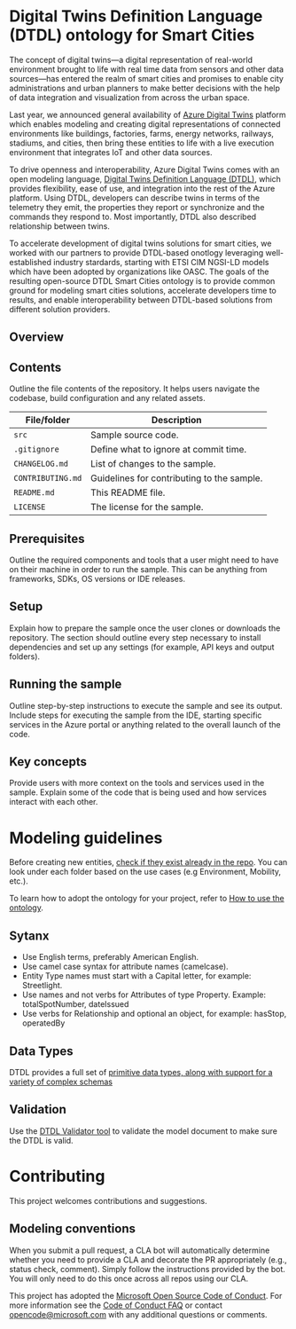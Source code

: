<!-- 
---
page_type: sample
languages:
- csharp
products:
- dotnet
description: "Add 150 character max description"
urlFragment: "update-this-to-unique-url-stub"
---
-->

# Digital Twins Definition Language (DTDL) ontology for Smart Cities

<!-- 
Guidelines on README format: https://review.docs.microsoft.com/help/onboard/admin/samples/concepts/readme-template?branch=master

Guidance on onboarding samples to docs.microsoft.com/samples: https://review.docs.microsoft.com/help/onboard/admin/samples/process/onboarding?branch=master

Taxonomies for products and languages: https://review.docs.microsoft.com/new-hope/information-architecture/metadata/taxonomies?branch=master
-->

<!-- Give a short description for your sample here. What does it do and why is it important? --> 

The concept of digital twins—a digital representation of real-world environment brought to life with real time data from sensors and other data sources—has entered the realm of smart cities and promises to enable city administrations and urban planners to make better decisions with the help of data integration and visualization from across the urban space. 

Last year, we announced general availability of [Azure Digital Twins](https://azure.microsoft.com/en-us/blog/azure-digital-twins-now-generally-available-create-iot-solutions-that-model-the-real-world/) platform which enables modeling and creating digital representations of connected environments like buildings, factories, farms, energy networks, railways, stadiums, and cities, then bring these entities to life with a live execution environment that integrates IoT and other data sources. 

To drive openness and interoperability, Azure Digital Twins comes with an open modeling language, [Digital Twins Definition Language (DTDL)](https://github.com/Azure/opendigitaltwins-dtdl), which provides flexibility, ease of use, and integration into the rest of the Azure platform. Using DTDL, developers can describe twins in terms of the telemetry they emit, the properties they report or synchronize and the commands they respond to. Most importantly, DTDL also described relationship between twins.

To accelerate development of digital twins solutions for smart cities, we worked with our partners to provide DTDL-based onotlogy leveraging well-established industry stardards, starting with ETSI CIM NGSI-LD models which have been adopted by organizations like OASC. The goals of the resulting open-source DTDL Smart Cities ontology is to provide common ground for modeling smart cities solutions, accelerate developers time to results, and enable interoperability between DTDL-based solutions from different solution providers. 

## Overview


## Contents

Outline the file contents of the repository. It helps users navigate the codebase, build configuration and any related assets.

| File/folder       | Description                                |
|-------------------|--------------------------------------------|
| `src`             | Sample source code.                        |
| `.gitignore`      | Define what to ignore at commit time.      |
| `CHANGELOG.md`    | List of changes to the sample.             |
| `CONTRIBUTING.md` | Guidelines for contributing to the sample. |
| `README.md`       | This README file.                          |
| `LICENSE`         | The license for the sample.                |

## Prerequisites

Outline the required components and tools that a user might need to have on their machine in order to run the sample. This can be anything from frameworks, SDKs, OS versions or IDE releases.

## Setup

Explain how to prepare the sample once the user clones or downloads the repository. The section should outline every step necessary to install dependencies and set up any settings (for example, API keys and output folders).

## Running the sample

Outline step-by-step instructions to execute the sample and see its output. Include steps for executing the sample from the IDE, starting specific services in the Azure portal or anything related to the overall launch of the code.

## Key concepts

Provide users with more context on the tools and services used in the sample. Explain some of the code that is being used and how services interact with each other.

# Modeling guidelines 
Before creating new entities, [check if they exist already in the repo](https://github.com/Azure/opendigitaltwins-smartcities). You can look under each folder based on the use cases (e.g Environment, Mobility, etc.).

To learn how to adopt the ontology for your project, refer to [How to use the ontology]().

## Sytanx 
- Use English terms, preferably American English.
- Use camel case syntax for attribute names (camelcase).
- Entity Type names must start with a Capital letter, for example: Streetlight.
- Use names and not verbs for Attributes of type Property. Example: totalSpotNumber, dateIssued
- Use verbs for Relationship and optional an object, for example: hasStop, operatedBy

## Data Types
DTDL provides a full set of [primitive data types, along with support for a variety of complex schemas](https://github.com/Azure/opendigitaltwins-dtdl/blob/master/DTDL/v2/dtdlv2.md#schemas)


## Validation 
Use the [DTDL Validator tool](https://docs.microsoft.com/en-us/samples/azure-samples/dtdl-validator/dtdl-validator/) to validate the model document to make sure the DTDL is valid.


# Contributing

This project welcomes contributions and suggestions.  

<!--  Most contributions require you to agree to a
Contributor License Agreement (CLA) declaring that you have the right to, and actually do, grant us
the rights to use your contribution. For details, visit https://cla.opensource.microsoft.com.

-->
## Modeling conventions

When you submit a pull request, a CLA bot will automatically determine whether you need to provide
a CLA and decorate the PR appropriately (e.g., status check, comment). Simply follow the instructions
provided by the bot. You will only need to do this once across all repos using our CLA.

This project has adopted the [Microsoft Open Source Code of Conduct](https://opensource.microsoft.com/codeofconduct/).
For more information see the [Code of Conduct FAQ](https://opensource.microsoft.com/codeofconduct/faq/) or
contact [opencode@microsoft.com](mailto:opencode@microsoft.com) with any additional questions or comments.
